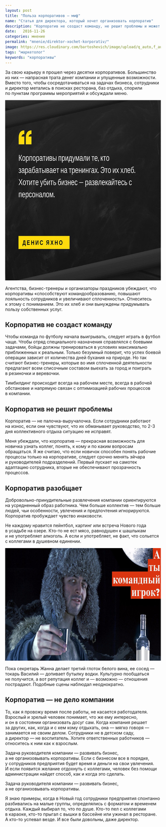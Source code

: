 ```yaml
---
layout: post
title: "Польза корпоративов — миф"
name: "Статья для директора, который хочет организовать корпоратив"
description: "Корпоратив не создаст команду, не решит проблемы и может разрушить отношения коллег. Занимайтесь бизнесом, сотрудники решат, как отдохнуть, самостоятельно. "
date:   2016-11-26 
categories: мнение
permalink: "mnenie/direktor-xochet-korporativ/"
image: https://res.cloudinary.com/bartoshevich/image/upload/q_auto,f_auto/v1546021409/tizers/tizer-34.jpg
tags: "маркетолог"
keywords: "корпоративы"
---
```


<p>За&nbsp;свою карьеру я&nbsp;прошел через десятки корпоративов. Большинство из&nbsp;них&nbsp;— напрасная трата денег компании и&nbsp;упущенные возможности. Вместо того, чтобы сосредотачиваться на&nbsp;задачах бизнеса, сотрудники и&nbsp;директор метались в&nbsp;поисках ресторана, баз отдыха, спорили по&nbsp;пунктам программы мероприятий и&nbsp;обсуждали меню.</p><!--more-->
<p><img src="/images/corp1.jpg" alt="корпоратив" width="695" height="583" class="img-responsive" ></p>
<p>Агентства, бизнес-тренеры и&nbsp;организаторы праздников убеждают, что корпоративы «способствуют командообразованию, повышают лояльность сотрудников и&nbsp;увеличивают сплоченность». Отнеситесь к&nbsp;этому с&nbsp;пониманием. Это их&nbsp;хлеб и&nbsp;они вынуждены придумывать пользу собственных услуг.</p>
<h2>Корпоратив не&nbsp;создаст команду</h2>
<p>Чтобы команда по&nbsp;футболу начала выигрывать, следует играть в&nbsp;футбол чаще. Чтобы отряд специального назначения справлялся с&nbsp;боевыми задачами, бойцы должны тренироваться в&nbsp;условиях максимально приближенных к&nbsp;реальным. Только безумный поверит, что успех боевой операции зависит от&nbsp;количества дней бухания на&nbsp;природе. Но&nbsp;так считают бизнес-тренеры, которые во&nbsp;имя сплоченной деятельности предлагают всем списочным составом выехать за&nbsp;город и&nbsp;поиграть в&nbsp;резиночки и&nbsp;веревочки.</p>
<p>Тимбилдинг происходит всегда на&nbsp;рабочем месте, всегда в&nbsp;рабочей обстановке и&nbsp;напрямую связан с&nbsp;оптимизацией рабочих процессов в&nbsp;компании.</p>
<h2>Корпоратив не&nbsp;решит проблемы</h2>
<p>Корпоратив&nbsp;— не&nbsp;палочка-выручалочка. Если сотрудники работают на&nbsp;износ, если они чувствуют, что их&nbsp;обманывает руководство, то&nbsp;<span class="noperenos">2-3</span> дня коллективного отдыха ситуацию не&nbsp;исправят.</p>
<p>Меня убеждали, что корпоратив&nbsp;— прекрасная возможность для новичка узнать коллег, понять, к&nbsp;кому и&nbsp;по&nbsp;каким вопросам обращаться. Я&nbsp;же считаю, что если новичок способен понять рабочие процессы только на&nbsp;корпоративе, следует срочно менять эйчара и&nbsp;руководителей подразделений. Первый пускает на&nbsp;самотек адаптацию сотрудника, вторые не&nbsp;обеспечивают прозрачность процессов.</p>
<h2>Корпоратив разобщает</h2>
<p>Добровольно-принудительные развлечения компании ориентируются на&nbsp;усредненный образ работника. Чем больше коллектив&nbsp;— тем больше людей, чьи особенности, увлечения и&nbsp;предпочтения игнорируются. Корпоратив пробуждает чувство инаковости.</p>
<p>Не&nbsp;каждому нравится пейнтбол, картинг или встреча Нового года в&nbsp;усадьбе на&nbsp;озере. Кто-то не&nbsp;ест мясо, равнодушен к&nbsp;шашлыкам и&nbsp;не&nbsp;употребляет алкоголь. А&nbsp;если и&nbsp;употребляет, не&nbsp;факт, что сольется с&nbsp;коллегами в&nbsp;душевном единении.</p>
<p><img src="/images/corp2.jpg" alt="командообразование" width="695" height="364" class="img-responsive" /></p>
<p>Пока секретарь Жанна делает третий глоток белого вина, ее&nbsp;сосед&nbsp;— токарь Василий&nbsp;— допивает бутылку водки. Культурно пообщаться не&nbsp;получится, а&nbsp;вот репутация коллег и&nbsp;— возможно&nbsp;— отношения пострадают. Подобные сцены наблюдал неоднократно.</p>
<h2>Корпоратив&nbsp;— не&nbsp;дело компании</h2>
<p>То, как я&nbsp;провожу время после работы, не&nbsp;касается работодателя. Взрослый и&nbsp;зрелый человек понимает, что&nbsp;же ему интересно, и&nbsp;он&nbsp;в&nbsp;состоянии организовать досуг сам. Когда компания решает за&nbsp;других, как, когда и&nbsp;с&nbsp;кем кому отдыхать, она&nbsp;— мягко говоря&nbsp;— занимается не&nbsp;своим делом. Сотрудники не&nbsp;в&nbsp;детском саду, а&nbsp;директор&nbsp;— не&nbsp;воспитатель. Хотите ответственных работников&nbsp;— относитесь к&nbsp;ним как к&nbsp;взрослым.</p>
<p>Задача руководителя компании&nbsp;— развивать бизнес, а&nbsp;не&nbsp;организовывать корпоративы. Если с&nbsp;бизнесом все в&nbsp;порядке, у&nbsp;сотрудников предприятия будет время и&nbsp;деньги на&nbsp;свои увлечения. И&nbsp;если появится желание отдохнуть с&nbsp;коллегами, человек без помощи администрации найдет способ, как и&nbsp;когда это сделать.</p>
<div class="hip">Задача руководителя компании&nbsp;— развивать бизнес, а&nbsp;не&nbsp;организовывать корпоративы.</div>
<p>Я&nbsp;знаю примеры, когда в&nbsp;Новый год сотрудники предприятия спонтанно разбивались на&nbsp;малые группы, определялись с&nbsp;форматом и&nbsp;временем отдыха. Каждый выбирал&nbsp;то, что по&nbsp;душе. Кто-то пел с&nbsp;коллегами в&nbsp;караоке, кто-то прыгал с&nbsp;вышки в&nbsp;бассейне или ужинал в&nbsp;ресторане. А&nbsp;кто-то успевал везде. И&nbsp;все были довольны, даже директор.</p>
